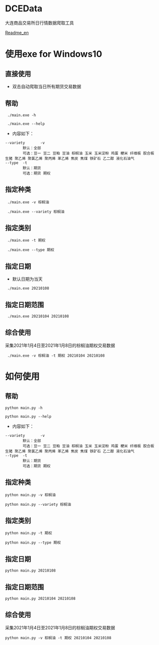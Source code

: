 # DCEData
大连商品交易所日行情数据爬取工具

[Readme_en](README_en.md)

# 使用exe for Windows10
## 直接使用
- 双击自动爬取当日所有期货交易数据
## 帮助
```shell script
 ./main.exe -h
```
```shell script
 ./main.exe --help
```
- 内容如下：
```shell script
--variety       -v
        默认：全部
        可选：豆一 豆二 豆粕 豆油 棕榈油 玉米 玉米淀粉 鸡蛋 粳米 纤维板 胶合板 生猪 聚乙烯 聚氯乙烯 聚丙烯 苯乙烯 焦炭 焦煤 铁矿石 乙二醇 液化石油气
--type  -t
        默认：期货
        可选：期货 期权
```
## 指定种类
```shell script
 ./main.exe -v 棕榈油
```
```shell script
 ./main.exe --variety 棕榈油
```
## 指定类别
```shell script
 ./main.exe -t 期权
```
```shell script
 ./main.exe --type 期权
```
## 指定日期
- 默认日期为当天
```shell script
 ./main.exe 20210108
```
## 指定日期范围
```shell script
 ./main.exe 20210104 20210108
```
## 综合使用
采集2021年1月4日至2021年1月8日的棕榈油期权交易数据
```shell script
 ./main.exe -v 棕榈油 -t 期权 20210104 20210108
```


# 如何使用
## 帮助
```shell script
python main.py -h
```
```shell script
python main.py --help
```
- 内容如下：
```shell script
--variety       -v
        默认：全部
        可选：豆一 豆二 豆粕 豆油 棕榈油 玉米 玉米淀粉 鸡蛋 粳米 纤维板 胶合板 生猪 聚乙烯 聚氯乙烯 聚丙烯 苯乙烯 焦炭 焦煤 铁矿石 乙二醇 液化石油气
--type  -t
        默认：期货
        可选：期货 期权
```
## 指定种类
```shell script
python main.py -v 棕榈油
```
```shell script
python main.py --variety 棕榈油
```
## 指定类别
```shell script
python main.py -t 期权
```
```shell script
python main.py --type 期权
```
## 指定日期
```shell script
python main.py 20210108
```
## 指定日期范围
```shell script
python main.py 20210104 20210108
```
## 综合使用
采集2021年1月4日至2021年1月8日的棕榈油期权交易数据
```shell script
python main.py -v 棕榈油 -t 期权 20210104 20210108
```
